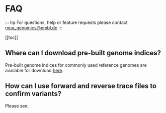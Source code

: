 # FAQ

::: tip
For questions, help or feature requests please contact gear_genomics@embl.de
:::

[[toc]]

## Where can I download pre-built genome indices?

Pre-built genome indices for commonly used reference genomes are available for download [here](https://gear.embl.de/data/tracy/).

## How can I use forward and reverse trace files to confirm variants?

Please see.
